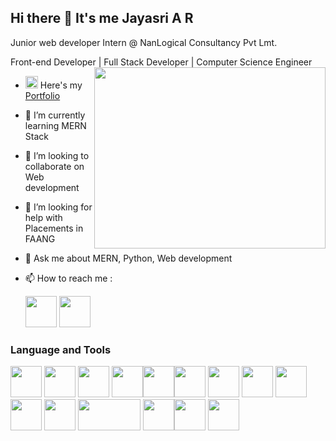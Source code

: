 ## Hi there 👋 It's me Jayasri  A R

Junior web developer Intern @ NanLogical Consultancy Pvt Lmt.

Front-end Developer | Full Stack Developer | Computer Science Engineer 
<img align="right" width="370" height="290" src="https://media.giphy.com/media/v1.Y2lkPTc5MGI3NjExNHF5dmh6YmFzMm40MXIzb3Awc296dTBkZnZtMGQ2ODdteTVpYnlsaCZlcD12MV9pbnRlcm5hbF9naWZfYnlfaWQmY3Q9Zw/L1R1tvI9svkIWwpVYr/giphy.gif">
- <img height=20 width=20 src="https://github.com/JayasriAR/JayasriAR/assets/109610628/2425b863-e4af-4c81-acd6-5b0eb317e1d2"/> Here's my [Portfolio](https://jayasriar.github.io/Portfolio/)                                                 
- 🌱 I’m currently learning MERN Stack
- 👯 I’m looking to collaborate on Web development
- 🤔 I’m looking for help with Placements in FAANG
- 💬 Ask me about MERN, Python, Web development
- 📫 How to reach me :
  
  [<img height=50 width=50 src="https://github.com/JayasriAR/JayasriAR/assets/109610628/9fc53680-8298-4492-a483-69d78b29235f"/>](https://www.linkedin.com/in/jayasri-a-r/)
  [<img height=50 width=50 src="https://github.com/JayasriAR/JayasriAR/assets/109610628/a9ce6263-b8d4-4c35-a44e-76d963368a6d"/>](mailto:jayasrirangaramanujam@gmail.com?subject=Your%20Subject%20Here&body=Your%20Message%20Here)
  
### Language and Tools 
 <img height="50" width="50" src="https://media.giphy.com/media/XAxylRMCdpbEWUAvr8/giphy.gif" /> <img height="50" width="50" src="https://media.giphy.com/media/fsEaZldNC8A1PJ3mwp/giphy.gif" /> <img height="50" width="50" src="https://media.giphy.com/media/Sr8xDpMwVKOHUWDVRD/giphy.gif" /> <img height="50" width="50" src="https://img.icons8.com/color/48/000000/c-programming.png" /><img height="50" width="50" src="https://media.giphy.com/media/LMt9638dO8dftAjtco/giphy.gif" /><img height="50" width="50" src="https://media.giphy.com/media/ln7z2eWriiQAllfVcn/giphy.gif"/> <img height="50" width="50" src="https://media.giphy.com/media/eNAsjO55tPbgaor7ma/giphy.gif"/> <img height="50" width="50" src="https://img.icons8.com/color/48/000000/mysql-logo.png"/> <img height="50" width="50" src="https://img.icons8.com/color/48/000000/mongodb.png"/> <img height="50" width="50" src="https://media.giphy.com/media/kdFc8fubgS31b8DsVu/giphy.gif"/> <img height="50" width="50" src="https://media.giphy.com/media/IdyAQJVN2kVPNUrojM/giphy.gif"/> <img height="50" width="100" src="https://media.giphy.com/media/kH1DBkPNyZPOk0BxrM/giphy.gif"/> <img height="50" src="https://img.icons8.com/officel/480/null/java-eclipse.png"/><img height="50" width="50" src="https://github.com/JayasriAR/JayasriAR/assets/109610628/ee000e54-2f08-4471-b749-96614b64b855"/>
<img height="50" width="50" src="https://github.com/JayasriAR/JayasriAR/assets/109610628/17e8f62c-507a-424a-8d4f-25edeaf524d4"/>


